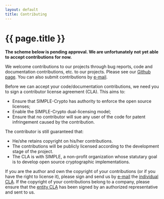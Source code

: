 ```yaml
---
layout: default
title: Contributing
---
```

# {{ page.title }}

**The scheme below is pending approval. We are unfortunately not yet able to accept contributions for now.**

We welcome contributions to our projects through bug reports, code and documentation contributions, etc. to our projects. Please see our <a href="https://github.com/simple-crypto/">Github page</a>. You can also submit contributions by <a href="mailto:info@simple-crypto.dev">e-mail</a>.

Before we can accept your code/documentation contributions, we need you to sign a contributor license agreement (CLA). This aims to:

- Ensure that SIMPLE-Crypto has authority to enforce the open source licenses;
- Enable the SIMPLE-Crypto dual-licensing model;
- Ensure that no contributor will sue any user of the code for patent infringement caused by the contribution.

The contributor is still guaranteed that:

- He/she retains copyright on his/her contributions.
- The contributions will be publicly licensed according to the development stage of the project.
- The CLA is with SIMPLE, a non-profit organization whose statutary goal is to develop open source cryptographic implementations.

If you are the author and own the copyright of your contributions (or if you have the right to license it), please sign and send us by <a href="mailto:info@simple-crypto.dev">e-mail</a> the <a href="pdfs/cla_individual.pdf">individual CLA</a>.
If the copyright of your contributions belong to a company, please ensure that the <a href="pdfs/cla_entity.pdf">entity CLA</a> has been signed by an authorized representative and sent to us.

